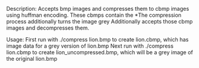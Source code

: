 Description:
Accepts bmp images and compresses them to cbmp images using huffman encoding. These cbmps contain the 
  *The compression process additionally turns the image grey
Additionally accepts those cbmp images and decompresses them.

Usage:
First run with ./compress lion.bmp to create lion.cbmp, which has image data for a grey version of lion.bmp
Next run with ./compress lion.cbmp to create lion_uncompressed.bmp, which will be a grey image of the original lion.bmp
